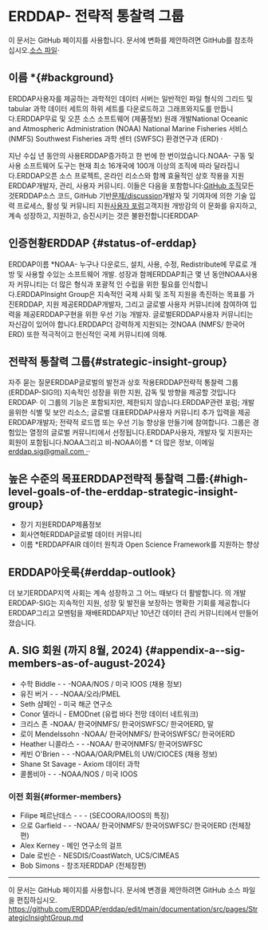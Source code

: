 # ERDDAP- 전략적 통찰력 그룹

이 문서는 GitHub 페이지를 사용합니다. 문서에 변화를 제안하려면 GitHub를 참조하십시오.[소스 파일](https://github.com/ERDDAP/erddap/blob/main/documentation/src/pages/StrategicInsightGroup.md)·

## 이름 *{#background} 
ERDDAP사용자를 제공하는 과학적인 데이터 서버는 일반적인 파일 형식의 그리드 및 tabular 과학 데이터 세트의 하위 세트를 다운로드하고 그래프와지도를 만듭니다.ERDDAP무료 및 오픈 소스 소프트웨어 (제품정보) 원래 개발National Oceanic and Atmospheric Administration  (NOAA) National Marine Fisheries 서비스 (NMFS) Southwest Fisheries 과학 센터 (SWFSC) 환경연구과 (ERD) ·

지난 수십 년 동안의 사용ERDDAP증가하고 한 번에 한 번이었습니다.NOAA- 구동 및 사용 소프트웨어 도구는 현재 최소 16개국에 100개 이상의 조직에 따라 달라집니다.ERDDAP오픈 소스 프로젝트, 온라인 리소스와 함께 효율적인 상호 작용을 지원ERDDAP개발자, 관리, 사용자 커뮤니티. 이들은 다음을 포함합니다:[GitHub 조직](https://github.com/erddap)모든 것ERDDAP소스 코드, GitHub 기반[문제/discussion](https://github.com/ERDDAP/erddap/discussions)개발자 및 기여자에 의한 기술 입력 프로세스, 활성 및 커뮤니티 지원[사용자 포럼](https://groups.google.com/g/erddap)고객지원 개방감의 이 문화를 유지하고, 계속 성장하고, 지원하고, 승진시키는 것은 불완전합니다ERDDAP·

## 인증현황ERDDAP {#status-of-erddap} 
ERDDAP이름 *NOAA- 누구나 다운로드, 설치, 사용, 수정, Redistribute에 무료로 개방 및 사용할 수있는 소프트웨어 개발. 성장과 함께ERDDAP최근 몇 년 동안NOAA사용자 커뮤니티는 더 많은 형식과 포괄적 인 수립을 위한 필요를 인식합니다.ERDDAPInsight Group은 지속적인 국제 사회 및 조직 지원을 촉진하는 목표를 가진ERDDAP, 지원 제공ERDDAP개발자, 그리고 글로벌 사용자 커뮤니티에 참여하여 입력을 제공ERDDAP구현을 위한 우선 기능 개발자. 글로벌ERDDAP사용자 커뮤니티는 자신감이 있어야 합니다.ERDDAP더 강력하게 지원되는 것NOAA  (NMFS/ 한국어ERD) 또한 적극적이고 헌신적인 국제 커뮤니티에 의해.

## 전략적 통찰력 그룹{#strategic-insight-group} 
자주 묻는 질문ERDDAP글로벌의 발전과 상호 작용ERDDAP전략적 통찰력 그룹 (ERDDAP-SIG의) 지속적인 성장을 위한 지원, 감독 및 방향을 제공할 것입니다ERDDAP· 이 그룹의 기능은 포함되지만, 제한되지 않습니다.ERDDAP관련 포럼; 개발을위한 식별 및 보안 리소스; 글로벌 대표ERDDAP사용자 커뮤니티 추가 입력을 제공ERDDAP개발자; 전략적 로드맵 또는 우선 기능 향상을 만들기에 참여합니다. 그룹은 경험있는 열정의 글로벌 커뮤니티에서 선정됩니다.ERDDAP사용자, 개발자 및 지원자는 회원이 포함됩니다.NOAA그리고 비-NOAA이름 * 더 많은 정보, 이메일[erddap.sig@gmail.com ·](mailto:erddap.sig@gmail.com)·

## 높은 수준의 목표ERDDAP전략적 통찰력 그룹:{#high-level-goals-of-the-erddap-strategic-insight-group} 
* 장기 지원ERDDAP제품정보
* 회사연혁ERDDAP글로벌 데이터 커뮤니티
* 이름 *ERDDAPFAIR 데이터 원칙과 Open Science Framework를 지원하는 향상

## ERDDAP아웃룩{#erddap-outlook} 
더 보기ERDDAP지역 사회는 계속 성장하고 그 어느 때보다 더 활발합니다. 의 개발ERDDAP-SIG는 지속적인 지원, 성장 및 발전을 보장하는 명확한 기회를 제공합니다ERDDAP그리고 모멘텀을 재배ERDDAP지난 10년간 데이터 관리 커뮤니티에서 만들어졌습니다.

## A. SIG 회원 (까지 8월, 2024)  {#appendix-a--sig-members-as-of-august-2024} 
* 수학 Biddle - - -NOAA/NOS / 미국 IOOS (채용 정보) 
* 유진 버거 - - -NOAA/오라/PMEL
* Seth 샴페인 - 미국 해군 연구소
* Conor 델라니 - EMODnet (유럽 바다 전망 데이터 네트워크) 
* 크리스 존 -NOAA/ 한국어NMFS/ 한국어SWFSC/ 한국어ERD, 말
* 로이 Mendelssohn -NOAA/ 한국어NMFS/ 한국어SWFSC/ 한국어ERD
* Heather 니콜라스 - - -NOAA/ 한국어NMFS/ 한국어SWFSC
* 케빈 O'Brien - - -NOAA/OAR/PMEL의 UW/CIOCES (채용 정보) 
* Shane St Savage - Axiom 데이터 과학
* 콜롬비아 - - -NOAA/NOS / 미국 IOOS

### 이전 회원{#former-members} 
* Filipe 페르난데스 - - - (SECOORA/IOOS의 특징)  
* 으로 Garfield - - -NOAA/ 한국어NMFS/ 한국어SWFSC/ 한국어ERD  (전체장편) 
* Alex Kerney - 메인 연구소의 걸프
* Dale 로빈슨 - NESDIS/CoastWatch, UCS/CIMEAS
* Bob Simons - 창조자ERDDAP  (전체장편) 

---

이 문서는 GitHub 페이지를 사용합니다. 문서에 변경을 제안하려면 GitHub 소스 파일을 편집하십시오.[ https://github.com/ERDDAP/erddap/edit/main/documentation/src/pages/StrategicInsightGroup.md ](https://github.com/ERDDAP/erddap/edit/main/documentation/src/pages/StrategicInsightGroup.md)
